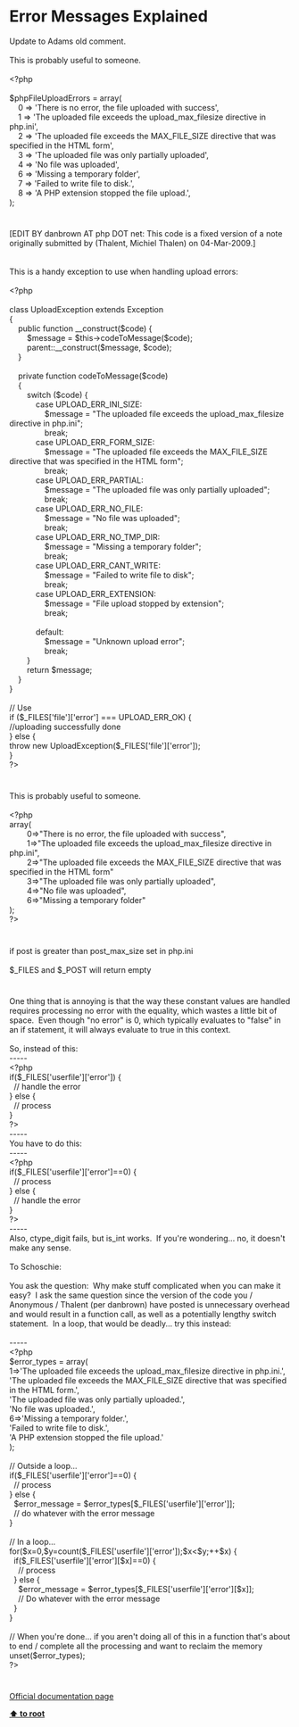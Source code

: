 # Error Messages Explained




<div class="phpcode"><span class="html">
Update to Adams old comment.<br><br>This is probably useful to someone.<br><br><span class="default">&lt;?php<br><br>$phpFileUploadErrors </span><span class="keyword">= array(<br>&#xA0; &#xA0; </span><span class="default">0 </span><span class="keyword">=&gt; </span><span class="string">&apos;There is no error, the file uploaded with success&apos;</span><span class="keyword">,<br>&#xA0; &#xA0; </span><span class="default">1 </span><span class="keyword">=&gt; </span><span class="string">&apos;The uploaded file exceeds the upload_max_filesize directive in php.ini&apos;</span><span class="keyword">,<br>&#xA0; &#xA0; </span><span class="default">2 </span><span class="keyword">=&gt; </span><span class="string">&apos;The uploaded file exceeds the MAX_FILE_SIZE directive that was specified in the HTML form&apos;</span><span class="keyword">,<br>&#xA0; &#xA0; </span><span class="default">3 </span><span class="keyword">=&gt; </span><span class="string">&apos;The uploaded file was only partially uploaded&apos;</span><span class="keyword">,<br>&#xA0; &#xA0; </span><span class="default">4 </span><span class="keyword">=&gt; </span><span class="string">&apos;No file was uploaded&apos;</span><span class="keyword">,<br>&#xA0; &#xA0; </span><span class="default">6 </span><span class="keyword">=&gt; </span><span class="string">&apos;Missing a temporary folder&apos;</span><span class="keyword">,<br>&#xA0; &#xA0; </span><span class="default">7 </span><span class="keyword">=&gt; </span><span class="string">&apos;Failed to write file to disk.&apos;</span><span class="keyword">,<br>&#xA0; &#xA0; </span><span class="default">8 </span><span class="keyword">=&gt; </span><span class="string">&apos;A PHP extension stopped the file upload.&apos;</span><span class="keyword">,<br>);</span>
</span>
</div>
  

#


<div class="phpcode"><span class="html">
[EDIT BY danbrown AT php DOT net: This code is a fixed version of a note originally submitted by (Thalent, Michiel Thalen) on 04-Mar-2009.]
<br>
<br>
<br>This is a handy exception to use when handling upload errors:
<br>
<br><span class="default">&lt;?php
<br>
<br></span><span class="keyword">class </span><span class="default">UploadException </span><span class="keyword">extends </span><span class="default">Exception
<br></span><span class="keyword">{
<br>&#xA0; &#xA0; public function </span><span class="default">__construct</span><span class="keyword">(</span><span class="default">$code</span><span class="keyword">) {
<br>&#xA0; &#xA0; &#xA0; &#xA0; </span><span class="default">$message </span><span class="keyword">= </span><span class="default">$this</span><span class="keyword">-&gt;</span><span class="default">codeToMessage</span><span class="keyword">(</span><span class="default">$code</span><span class="keyword">);
<br>&#xA0; &#xA0; &#xA0; &#xA0; </span><span class="default">parent</span><span class="keyword">::</span><span class="default">__construct</span><span class="keyword">(</span><span class="default">$message</span><span class="keyword">, </span><span class="default">$code</span><span class="keyword">);
<br>&#xA0; &#xA0; }
<br>
<br>&#xA0; &#xA0; private function </span><span class="default">codeToMessage</span><span class="keyword">(</span><span class="default">$code</span><span class="keyword">)
<br>&#xA0; &#xA0; {
<br>&#xA0; &#xA0; &#xA0; &#xA0; switch (</span><span class="default">$code</span><span class="keyword">) {
<br>&#xA0; &#xA0; &#xA0; &#xA0; &#xA0; &#xA0; case </span><span class="default">UPLOAD_ERR_INI_SIZE</span><span class="keyword">:
<br>&#xA0; &#xA0; &#xA0; &#xA0; &#xA0; &#xA0; &#xA0; &#xA0; </span><span class="default">$message </span><span class="keyword">= </span><span class="string">&quot;The uploaded file exceeds the upload_max_filesize directive in php.ini&quot;</span><span class="keyword">;
<br>&#xA0; &#xA0; &#xA0; &#xA0; &#xA0; &#xA0; &#xA0; &#xA0; break;
<br>&#xA0; &#xA0; &#xA0; &#xA0; &#xA0; &#xA0; case </span><span class="default">UPLOAD_ERR_FORM_SIZE</span><span class="keyword">:
<br>&#xA0; &#xA0; &#xA0; &#xA0; &#xA0; &#xA0; &#xA0; &#xA0; </span><span class="default">$message </span><span class="keyword">= </span><span class="string">&quot;The uploaded file exceeds the MAX_FILE_SIZE directive that was specified in the HTML form&quot;</span><span class="keyword">;
<br>&#xA0; &#xA0; &#xA0; &#xA0; &#xA0; &#xA0; &#xA0; &#xA0; break;
<br>&#xA0; &#xA0; &#xA0; &#xA0; &#xA0; &#xA0; case </span><span class="default">UPLOAD_ERR_PARTIAL</span><span class="keyword">:
<br>&#xA0; &#xA0; &#xA0; &#xA0; &#xA0; &#xA0; &#xA0; &#xA0; </span><span class="default">$message </span><span class="keyword">= </span><span class="string">&quot;The uploaded file was only partially uploaded&quot;</span><span class="keyword">;
<br>&#xA0; &#xA0; &#xA0; &#xA0; &#xA0; &#xA0; &#xA0; &#xA0; break;
<br>&#xA0; &#xA0; &#xA0; &#xA0; &#xA0; &#xA0; case </span><span class="default">UPLOAD_ERR_NO_FILE</span><span class="keyword">:
<br>&#xA0; &#xA0; &#xA0; &#xA0; &#xA0; &#xA0; &#xA0; &#xA0; </span><span class="default">$message </span><span class="keyword">= </span><span class="string">&quot;No file was uploaded&quot;</span><span class="keyword">;
<br>&#xA0; &#xA0; &#xA0; &#xA0; &#xA0; &#xA0; &#xA0; &#xA0; break;
<br>&#xA0; &#xA0; &#xA0; &#xA0; &#xA0; &#xA0; case </span><span class="default">UPLOAD_ERR_NO_TMP_DIR</span><span class="keyword">:
<br>&#xA0; &#xA0; &#xA0; &#xA0; &#xA0; &#xA0; &#xA0; &#xA0; </span><span class="default">$message </span><span class="keyword">= </span><span class="string">&quot;Missing a temporary folder&quot;</span><span class="keyword">;
<br>&#xA0; &#xA0; &#xA0; &#xA0; &#xA0; &#xA0; &#xA0; &#xA0; break;
<br>&#xA0; &#xA0; &#xA0; &#xA0; &#xA0; &#xA0; case </span><span class="default">UPLOAD_ERR_CANT_WRITE</span><span class="keyword">:
<br>&#xA0; &#xA0; &#xA0; &#xA0; &#xA0; &#xA0; &#xA0; &#xA0; </span><span class="default">$message </span><span class="keyword">= </span><span class="string">&quot;Failed to write file to disk&quot;</span><span class="keyword">;
<br>&#xA0; &#xA0; &#xA0; &#xA0; &#xA0; &#xA0; &#xA0; &#xA0; break;
<br>&#xA0; &#xA0; &#xA0; &#xA0; &#xA0; &#xA0; case </span><span class="default">UPLOAD_ERR_EXTENSION</span><span class="keyword">:
<br>&#xA0; &#xA0; &#xA0; &#xA0; &#xA0; &#xA0; &#xA0; &#xA0; </span><span class="default">$message </span><span class="keyword">= </span><span class="string">&quot;File upload stopped by extension&quot;</span><span class="keyword">;
<br>&#xA0; &#xA0; &#xA0; &#xA0; &#xA0; &#xA0; &#xA0; &#xA0; break;
<br>
<br>&#xA0; &#xA0; &#xA0; &#xA0; &#xA0; &#xA0; default:
<br>&#xA0; &#xA0; &#xA0; &#xA0; &#xA0; &#xA0; &#xA0; &#xA0; </span><span class="default">$message </span><span class="keyword">= </span><span class="string">&quot;Unknown upload error&quot;</span><span class="keyword">;
<br>&#xA0; &#xA0; &#xA0; &#xA0; &#xA0; &#xA0; &#xA0; &#xA0; break;
<br>&#xA0; &#xA0; &#xA0; &#xA0; }
<br>&#xA0; &#xA0; &#xA0; &#xA0; return </span><span class="default">$message</span><span class="keyword">;
<br>&#xA0; &#xA0; }
<br>}
<br>
<br></span><span class="comment">// Use
<br> </span><span class="keyword">if (</span><span class="default">$_FILES</span><span class="keyword">[</span><span class="string">&apos;file&apos;</span><span class="keyword">][</span><span class="string">&apos;error&apos;</span><span class="keyword">] === </span><span class="default">UPLOAD_ERR_OK</span><span class="keyword">) {
<br></span><span class="comment">//uploading successfully done
<br></span><span class="keyword">} else {
<br>throw new </span><span class="default">UploadException</span><span class="keyword">(</span><span class="default">$_FILES</span><span class="keyword">[</span><span class="string">&apos;file&apos;</span><span class="keyword">][</span><span class="string">&apos;error&apos;</span><span class="keyword">]);
<br>}
<br></span><span class="default">?&gt;</span>
</span>
</div>
  

#


<div class="phpcode"><span class="html">
This is probably useful to someone.
<br>
<br><span class="default">&lt;?php
<br></span><span class="keyword">array(
<br>&#xA0; &#xA0; &#xA0; &#xA0; </span><span class="default">0</span><span class="keyword">=&gt;</span><span class="string">&quot;There is no error, the file uploaded with success&quot;</span><span class="keyword">, 
<br>&#xA0; &#xA0; &#xA0; &#xA0; </span><span class="default">1</span><span class="keyword">=&gt;</span><span class="string">&quot;The uploaded file exceeds the upload_max_filesize directive in php.ini&quot;</span><span class="keyword">, 
<br>&#xA0; &#xA0; &#xA0; &#xA0; </span><span class="default">2</span><span class="keyword">=&gt;</span><span class="string">&quot;The uploaded file exceeds the MAX_FILE_SIZE directive that was specified in the HTML form&quot;
<br>&#xA0; &#xA0; &#xA0; &#xA0; </span><span class="default">3</span><span class="keyword">=&gt;</span><span class="string">&quot;The uploaded file was only partially uploaded&quot;</span><span class="keyword">,
<br>&#xA0; &#xA0; &#xA0; &#xA0; </span><span class="default">4</span><span class="keyword">=&gt;</span><span class="string">&quot;No file was uploaded&quot;</span><span class="keyword">,
<br>&#xA0; &#xA0; &#xA0; &#xA0; </span><span class="default">6</span><span class="keyword">=&gt;</span><span class="string">&quot;Missing a temporary folder&quot; 
<br></span><span class="keyword">);
<br></span><span class="default">?&gt;</span>
</span>
</div>
  

#


<div class="phpcode"><span class="html">
if post is greater than post_max_size set in php.ini
<br>
<br>$_FILES and $_POST will return empty</span>
</div>
  

#


<div class="phpcode"><span class="html">
One thing that is annoying is that the way these constant values are handled requires processing no error with the equality, which wastes a little bit of space.&#xA0; Even though &quot;no error&quot; is 0, which typically evaluates to &quot;false&quot; in an if statement, it will always evaluate to true in this context.
<br>
<br>So, instead of this:
<br>-----
<br><span class="default">&lt;?php
<br></span><span class="keyword">if(</span><span class="default">$_FILES</span><span class="keyword">[</span><span class="string">&apos;userfile&apos;</span><span class="keyword">][</span><span class="string">&apos;error&apos;</span><span class="keyword">]) {
<br>&#xA0; </span><span class="comment">// handle the error
<br></span><span class="keyword">} else {
<br>&#xA0; </span><span class="comment">// process
<br></span><span class="keyword">}
<br></span><span class="default">?&gt;
<br></span>-----
<br>You have to do this:
<br>-----
<br><span class="default">&lt;?php
<br></span><span class="keyword">if(</span><span class="default">$_FILES</span><span class="keyword">[</span><span class="string">&apos;userfile&apos;</span><span class="keyword">][</span><span class="string">&apos;error&apos;</span><span class="keyword">]==</span><span class="default">0</span><span class="keyword">) {
<br>&#xA0; </span><span class="comment">// process
<br></span><span class="keyword">} else {
<br>&#xA0; </span><span class="comment">// handle the error
<br></span><span class="keyword">}
<br></span><span class="default">?&gt;
<br></span>-----
<br>Also, ctype_digit fails, but is_int works.&#xA0; If you&apos;re wondering... no, it doesn&apos;t make any sense.
<br>
<br>To Schoschie:
<br>
<br>You ask the question:&#xA0; Why make stuff complicated when you can make it easy?&#xA0; I ask the same question since the version of the code you / Anonymous / Thalent (per danbrown) have posted is unnecessary overhead and would result in a function call, as well as a potentially lengthy switch statement.&#xA0; In a loop, that would be deadly... try this instead:
<br>
<br>-----
<br><span class="default">&lt;?php
<br>$error_types </span><span class="keyword">= array(
<br></span><span class="default">1</span><span class="keyword">=&gt;</span><span class="string">&apos;The uploaded file exceeds the upload_max_filesize directive in php.ini.&apos;</span><span class="keyword">,
<br></span><span class="string">&apos;The uploaded file exceeds the MAX_FILE_SIZE directive that was specified in the HTML form.&apos;</span><span class="keyword">,
<br></span><span class="string">&apos;The uploaded file was only partially uploaded.&apos;</span><span class="keyword">,
<br></span><span class="string">&apos;No file was uploaded.&apos;</span><span class="keyword">,
<br></span><span class="default">6</span><span class="keyword">=&gt;</span><span class="string">&apos;Missing a temporary folder.&apos;</span><span class="keyword">,
<br></span><span class="string">&apos;Failed to write file to disk.&apos;</span><span class="keyword">,
<br></span><span class="string">&apos;A PHP extension stopped the file upload.&apos;
<br></span><span class="keyword">);
<br>
<br></span><span class="comment">// Outside a loop...
<br></span><span class="keyword">if(</span><span class="default">$_FILES</span><span class="keyword">[</span><span class="string">&apos;userfile&apos;</span><span class="keyword">][</span><span class="string">&apos;error&apos;</span><span class="keyword">]==</span><span class="default">0</span><span class="keyword">) {
<br>&#xA0; </span><span class="comment">// process
<br></span><span class="keyword">} else {
<br>&#xA0; </span><span class="default">$error_message </span><span class="keyword">= </span><span class="default">$error_types</span><span class="keyword">[</span><span class="default">$_FILES</span><span class="keyword">[</span><span class="string">&apos;userfile&apos;</span><span class="keyword">][</span><span class="string">&apos;error&apos;</span><span class="keyword">]];
<br>&#xA0; </span><span class="comment">// do whatever with the error message
<br></span><span class="keyword">}
<br>
<br></span><span class="comment">// In a loop...
<br></span><span class="keyword">for(</span><span class="default">$x</span><span class="keyword">=</span><span class="default">0</span><span class="keyword">,</span><span class="default">$y</span><span class="keyword">=</span><span class="default">count</span><span class="keyword">(</span><span class="default">$_FILES</span><span class="keyword">[</span><span class="string">&apos;userfile&apos;</span><span class="keyword">][</span><span class="string">&apos;error&apos;</span><span class="keyword">]);</span><span class="default">$x</span><span class="keyword">&lt;</span><span class="default">$y</span><span class="keyword">;++</span><span class="default">$x</span><span class="keyword">) {
<br>&#xA0; if(</span><span class="default">$_FILES</span><span class="keyword">[</span><span class="string">&apos;userfile&apos;</span><span class="keyword">][</span><span class="string">&apos;error&apos;</span><span class="keyword">][</span><span class="default">$x</span><span class="keyword">]==</span><span class="default">0</span><span class="keyword">) {
<br>&#xA0; &#xA0; </span><span class="comment">// process
<br>&#xA0; </span><span class="keyword">} else {
<br>&#xA0; &#xA0; </span><span class="default">$error_message </span><span class="keyword">= </span><span class="default">$error_types</span><span class="keyword">[</span><span class="default">$_FILES</span><span class="keyword">[</span><span class="string">&apos;userfile&apos;</span><span class="keyword">][</span><span class="string">&apos;error&apos;</span><span class="keyword">][</span><span class="default">$x</span><span class="keyword">]];
<br>&#xA0; &#xA0; </span><span class="comment">// Do whatever with the error message
<br>&#xA0; </span><span class="keyword">}
<br>}
<br>
<br></span><span class="comment">// When you&apos;re done... if you aren&apos;t doing all of this in a function that&apos;s about to end / complete all the processing and want to reclaim the memory
<br></span><span class="keyword">unset(</span><span class="default">$error_types</span><span class="keyword">);
<br></span><span class="default">?&gt;</span>
</span>
</div>
  

#

[Official documentation page](https://www.php.net/manual/en/features.file-upload.errors.php)

**[⬆ to root](/)**